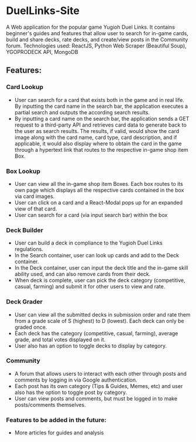 # DuelLinks-Site
A Web application for the popular game Yugioh Duel Links. It contains beginner's guides and features that allow user to search for in-game cards, build and share decks, rate decks, and create/view posts in the Community forum. Technologies used: ReactJS, Python Web Scraper (Beautiful Soup), YGOPRODECK API, MongoDB

## Features:
### Card Lookup
- User can search for a card that exists both in the game and in real life. By inputting the card name in the search bar, the application executes a partial search and outputs the according search results.
- By inputting a card name on the search bar, the application sends a GET request to a third-party API and retrieves card data to generate back to the user as search results. The results, if valid, would show the card image along with the card name, card type, card description, and if applicable, it would also display where to obtain the card in the game through a hypertext link that routes to the respective in-game shop item Box. 
### Box Lookup
- User can view all the in-game shop item Boxes. Each box routes to its own page which displays all the respective cards contained in the box via card images.
- User can click on a card and a React-Modal pops up for an expanded view of that card.
- User can search for a card (via input search bar) within the box

### Deck Builder
- User can build a deck in compliance to the Yugioh Duel Links regulations.
- In the Search container, user can look up cards and add to the Deck container.
- In the Deck container, user can input the deck title and the in-game skill ability used, and can also remove cards from their deck.
- When deck is complete, user can pick the deck category (competitive, casual, farming) and submit it for other users to view and rate.
### Deck Grader
- User can view all the submitted decks in submission order and rate them from a grade scale of S (highest) to D (lowest). Each deck can only be graded once.
- Each deck has the category (competitive, casual, farming), average grade, and total votes displayed on it.
- User also has an option to toggle decks to display by category.
### Community
- A forum that allows users to interact with each other through posts and comments by logging in via Google authentication.
- Each post has its own category (Tips & Guides, Memes, etc) and user also has the option to toggle post by category.
- User can view posts and comments, but must be logged in to make posts/comments themselves.

### Features to be added in the future:
- More articles for guides and analysis
